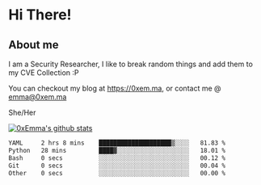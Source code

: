 # Hi There!

## About me
I am a Security Researcher, I like to break random things and add them to my CVE Collection :P 

You can checkout my blog at https://0xem.ma, or contact me @ [emma@0xem.ma](mailto:emma@0xem.ma)

She/Her

[![0xEmma's github stats](https://github-readme-stats.vercel.app/api?username=0xEmma&count_private=true&show_icons=true&theme=dark)](https://github.com/0xEmma)
<!--START_SECTION:waka-->

```txt
YAML     2 hrs 8 mins    ████████████████████▒░░░░   81.83 %
Python   28 mins         ████▓░░░░░░░░░░░░░░░░░░░░   18.01 %
Bash     0 secs          ░░░░░░░░░░░░░░░░░░░░░░░░░   00.12 %
Git      0 secs          ░░░░░░░░░░░░░░░░░░░░░░░░░   00.04 %
Other    0 secs          ░░░░░░░░░░░░░░░░░░░░░░░░░   00.00 %
```

<!--END_SECTION:waka-->
